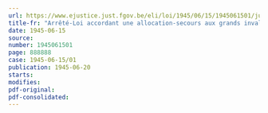 ```yaml
---
url: https://www.ejustice.just.fgov.be/eli/loi/1945/06/15/1945061501/justel
title-fr: "Arrêté-Loi accordant une allocation-secours aux grands invalides civils de la guerre"
date: 1945-06-15
source:
number: 1945061501
page: 888888
case: 1945-06-15/01
publication: 1945-06-20
starts:
modifies:
pdf-original:
pdf-consolidated:
---
```



